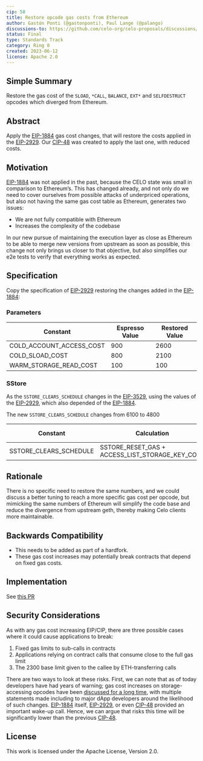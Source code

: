 ```yaml
---
cip: 58
title: Restore opcode gas costs from Ethereum
author: Gastón Ponti (@gastonponti), Paul Lange (@palango)
discussions-to: https://github.com/celo-org/celo-proposals/discussions/367
status: Final
type: Standards Track
category: Ring 0
created: 2023-06-12
license: Apache 2.0
---
```


## Simple Summary

Restore the gas cost of the `SLOAD`, `*CALL`, `BALANCE`, `EXT*` and `SELFDESTRUCT` opcodes which diverged from Ethereum.

## Abstract

Apply the [EIP-1884](https://eips.ethereum.org/EIPS/eip-1884) gas cost changes, that will restore the costs applied in the [EIP-2929](https://eips.ethereum.org/EIPS/eip-2929). Our [CIP-48](https://github.com/celo-org/celo-proposals/blob/master/CIPs/cip-0048.md) was created to apply the last one, with reduced costs.

## Motivation

[EIP-1884](https://eips.ethereum.org/EIPS/eip-1884) was not applied in the past, because the CELO state was small in comparison to Ethereum’s. This has changed already, and not only do we need to cover ourselves from possible attacks of underpriced operations, but also not having the same gas cost table as Ethereum, generates two issues:

- We are not fully compatible with Ethereum
- Increases the complexity of the codebase

In our new pursue of maintaining the execution layer as close as Ethereum to be able to merge new versions from upstream as soon as possible, this change not only brings us closer to that objective, but also simplifies our e2e tests to verify that everything works as expected.

## Specification

Copy the specification of [EIP-2929](https://eips.ethereum.org/EIPS/eip-2929) restoring the changes added in the [EIP-1884](https://eips.ethereum.org/EIPS/eip-1884):

### Parameters

Constant | Espresso Value | Restored Value
-- | -- | --
COLD_ACCOUNT_ACCESS_COST | 900 | 2600
COLD_SLOAD_COST | 800 | 2100
WARM_STORAGE_READ_COST | 100 | 100

### SStore

As the `SSTORE_CLEARS_SCHEDULE` changes in the [EIP-3529](https://eips.ethereum.org/EIPS/eip-3529), using the values of the [EIP-2929](https://eips.ethereum.org/EIPS/eip-2929), which also depended of the [EIP-1884](https://eips.ethereum.org/EIPS/eip-1884).

The new `SSTORE_CLEARS_SCHEDULE` changes from 6100 to 4800

| Constant | Calculation | Espresso Value | Restored Value |
| --- | --- | --- | --- |
| SSTORE_CLEARS_SCHEDULE | SSTORE_RESET_GAS + ACCESS_LIST_STORAGE_KEY_COST | 6100 | 4800 |

## Rationale

There is no specific need to restore the same numbers, and we could discuss a better tuning to reach a more specific gas cost per opcode, but mimicking the same numbers of Ethereum will simplify the code base and reduce the divergence from upstream geth, thereby making Celo clients more maintainable.

## Backwards Compatibility

- This needs to be added as part of a hardfork.
- These gas cost increases may potentially break contracts that depend on fixed gas costs.

## Implementation

See [this PR](https://github.com/celo-org/celo-blockchain/pull/2117)

## Security Considerations

As with any gas cost increasing EIP/CIP, there are three possible cases where it could cause applications to break:

1. Fixed gas limits to sub-calls in contracts
2. Applications relying on contract calls that consume close to the full gas limit
3. The 2300 base limit given to the callee by ETH-transferring calls

There are two ways to look at these risks. First, we can note that as of today developers have had years of warning; gas cost increases on storage-accessing opcodes have been [discussed for a long time](https://ethereum-magicians.org/t/protocol-changes-to-bound-witness-size/3885), with multiple statements made including to major dApp developers around the likelihood of such changes. [EIP-1884](https://eips.ethereum.org/EIPS/eip-1884) itself, [EIP-2929](https://eips.ethereum.org/EIPS/eip-2929), or even [CIP-48](https://github.com/celo-org/celo-proposals/blob/master/CIPs/cip-0048.md) provided an important wake-up call. Hence, we can argue that risks this time will be significantly lower than the previous [CIP-48](https://github.com/celo-org/celo-proposals/blob/master/CIPs/cip-0048.md).

## License

This work is licensed under the Apache License, Version 2.0.
